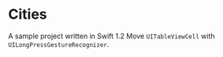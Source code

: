 # Cities
A sample project written in Swift 1.2
Move `UITableViewCell` with `UILongPressGestureRecognizer`.
